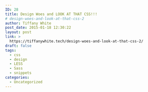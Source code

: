```yaml
---
ID: 28
title: Design Woes and LOOK AT THAT CSS!!!
# design-woes-and-look-at-that-css-2
author: Tiffany White
post_date: 2015-01-18 12:30:22
layout: post
link: >
  https://tiffanywhite.tech/design-woes-and-look-at-that-css-2/
draft: false
tags:
  - css
  - design
  - LESS
  - Sass
  - snippets
categories:
  - Uncategorized
---
```

